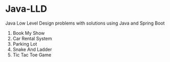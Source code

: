 # Java-LLD
Java Low Level Design problems with solutions using Java and Spring Boot

1. Book My Show
2. Car Rental System
3. Parking Lot
4. Snake And Ladder
5. Tic Tac Toe Game
